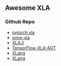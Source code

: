 ## Awesome XLA
### Github Repo
- [pytorch xla][1]
- [onnx-xla][2]
- [XLA.jl][3]
- [TensorFlow-XLA-AOT][4]
- [XLang][5]
- [XLang][6]


[1]:https://github.com/pytorch/xla
[2]:https://github.com/onnx/onnx-xla
[3]:https://github.com/JuliaTPU/XLA.jl
[4]:https://github.com/kaileymonn/TensorFlow-XLA-AOT
[5]:https://github.com/fengjixuchui/XLang
[6]:https://github.com/lwingteam/XLang